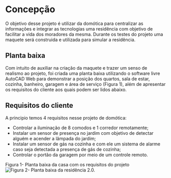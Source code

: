 # Concepção

  O objetivo desse projeto é utilizar da domótica para centralizar as informações e integrar as tecnologias uma residência com objetivo de facilitar a vida dos moradores da mesma. Durante os testes do projeto uma maquete será construida e utilizada para simular a residência.

## Planta baixa

Com intuito de auxiliar na criação da maquete e trazer um senso de realismo ao projeto, foi criada uma planta baixa utilizando o software livre AutoCAD Web para demonstrar a posição dos quartos, sala de estar, cozinha, banheiro, garagem e área de serviço (Figura 1), além de apresentar os requisitos do cliente aos quais podem ser lidos abaixo.


## Requisitos do cliente

A principio temos 4 requisitos nesse projeto de domótica:
* Controlar a iluminação de 8 comodos e 1 corredor remotamente;
* Instalar um sensor de presença no jardim com objetivo de detectar alguém e acender a lâmpada do jardim;
* Instalar um sensor de gás na cozinha e com ele um sistema de alarme caso seja detectada a presença de gás de cozinha;
* Controlar o portão da garagem por meio de um controle remoto.

Figura 1- Planta baixa da casa com os requisitos do projeto
![Figura 2- Planta baixa da residência 2.0.](https://github.com/MarceloZam/Projeto-Integrador-2-IFSC/blob/main/imagens/Maquete%20correta%202.png)

